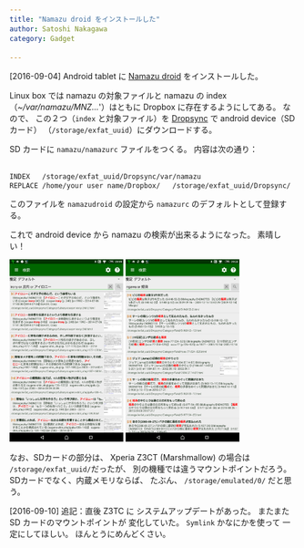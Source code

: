 ```yaml
---
title: "Namazu droid をインストールした"
author: Satoshi Nakagawa
category: Gadget

---
```


[2016-09-04]  Android tablet に
[Namazu droid](https://play.google.com/store/apps/details?id=jp.mito.namazudroid) をインストールした。

 Linux box では namazu の対象ファイルと
namazu の index
（_~/var/namazu/MNZ..._'）はともに
Dropbox に存在するようにしてある。
なので、
この２つ（`index` と対象ファイル）を
[Dropsync](https://play.google.com/store/apps/details?id=com.ttxapps.dropsync&hl=ja) で android device（SDカード）
（`/storage/exfat_uuid`）にダウンロードする。

 SD カードに
`namazu/namazurc` ファイルをつくる。
内容は次の通り：

```

INDEX	/storage/exfat_uuid/Dropsync/var/namazu
REPLACE	/home/your user name/Dropbox/	/storage/exfat_uuid/Dropsync/

```

 このファイルを `namazudroid` の設定から
`namazurc` のデフォルトとして登録する。

 これで android device から
namazu の検索が出来るようになった。
素晴しい！

<a href="/pict/2016-09-04-namazudroid-1.jpg"><img src="/pict/2016-09-04-namazudroid-1.jpg" alt="「皮肉」の検索" width="200"/></a>
<a href="/pict/2016-09-04-namazudroid-2.jpg"><img src="/pict/2016-09-04-namazudroid-2.jpg" alt="「婚資」の検索" width="200"/></a>

 なお、SDカードの部分は、
Xperia Z3CT (Marshmallow) の場合は
`/storage/exfat_uuid/`だったが、
別の機種では違うマウントポイントだろう。
SDカードでなく、内蔵メモリならば、
たぶん、
`/storage/emulated/0/` だと思う。

 [2016-09-10] 追記：直後 Z3TC に
システムアップデートがあった。
またまた SD カードのマウントポイントが
変化していた。
`Symlink` かなにかを使って
一定にしてほしい。
ほんとうにめんどくさい。

